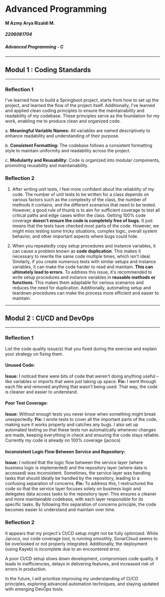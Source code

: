 # Advanced Programming

#### M Azmy Arya Rizaldi M.
##### 2206081704
##### Advanced Programming - C

---

## Modul 1 : Coding Standards

---

### Reflection 1

I've learned how to build a Springboot project, starts from how to set up the project, and learned the flow of the project itself. Additionally, I've learned and applied clean coding principles to ensure the maintainability and readability of my codebase. These principles serve as the foundation for my work, enabling me to produce clean and organized code.

a. **Meaningful Variable Names:** All variables are named descriptively to enhance readability and understanding of their purpose.

b. **Consistent Formatting:** The codebase follows a consistent formatting style to maintain uniformity and readability across the project.

c. **Modularity and Reusability:** Code is organized into modular components, promoting reusability and maintainability.

### Reflection 2
1. After writing unit tests, I feel more confident about the reliability of my code. The number of unit tests to be written for a class depends on various factors such as the complexity of the class, the number of methods it contains, and the different scenarios that need to be tested. However, a good rule of thumb is to aim for sufficient coverage to test all critical paths and edge cases within the class.
   Getting 100% code coverage **doesn't ensure the code is completely free of bugs.** It just means that the tests have checked most parts of the code. However, we might miss testing some tricky situations, complex logic, overall system behavior, and other important aspects where bugs could hide.

2. When you repeatedly copy setup procedures and instance variables, it can cause a problem known as **code duplication**. This makes it necessary to rewrite the same code multiple times, which isn't ideal.
   Similarly, if you create numerous tests with similar setups and instance variables, it can make the code harder to read and maintain. **This can ultimately lead to errors.**
   To address this issue, it's recommended to write setup procedures and instance variables in **reusable methods or functions.** This makes them adaptable for various scenarios and reduces the need for duplication. Additionally, automating setup and teardown procedures can make the process more efficient and easier to maintain.

---

## Modul 2 : CI/CD and DevOps

---

### Reflection 1

List the code quality issue(s) that you fixed during the exercise and explain your strategy on fixing them.

#### **Unused Code:**
**Issue:** I noticed there were bits of code that weren't doing anything useful – like variables or imports that were just taking up space.
**Fix:** I went through each file and removed anything that wasn't being used. That way, the code is cleaner and easier to understand.

#### **Poor Test Coverage:**
**Issue:** Without enough tests you never know when something might break unexpectedly.
**Fix:** I wrote tests to cover all the important parts of the code, making sure it works properly and catches any bugs. I also set up automated testing so that these tests run automatically whenever changes are made, keeping everything in check and ensuring the code stays reliable. Currently my code is already on 100% coverage (jacoco)

#### **Inconsistent Logic Flow Between Service and Repository:**
**Issue:** I noticed that the logic flow between the service layer (where business logic is implemented) and the repository layer (where data is accessed) was inconsistent. Sometimes, the service layer was handling tasks that should ideally be handled by the repository, leading to a confusing separation of concerns.
**Fix:** To address this, I restructured the code so that the service layer focuses solely on business logic and delegates data access tasks to the repository layer. This ensures a cleaner and more maintainable codebase, with each layer responsible for its specific tasks. By following this separation of concerns principle, the code becomes easier to understand and maintain over time.

### Reflection 2

It appears that my project's CI/CD setup might not be fully optimized. While Jacoco, our code coverage tool, is running smoothly, SonarCloud seems to be overlooked or not properly integrated. Additionally, the deployment (using Kayeb) is incomplete due to an encountered error.

A poor CI/CD setup slows down development, compromises code quality. It leads to inefficiencies, delays in delivering features, and increased risk of errors in production.

In the future, I will prioritize improving my understanding of CI/CD principles, exploring advanced automation techniques, and staying updated with emerging DevOps tools.

